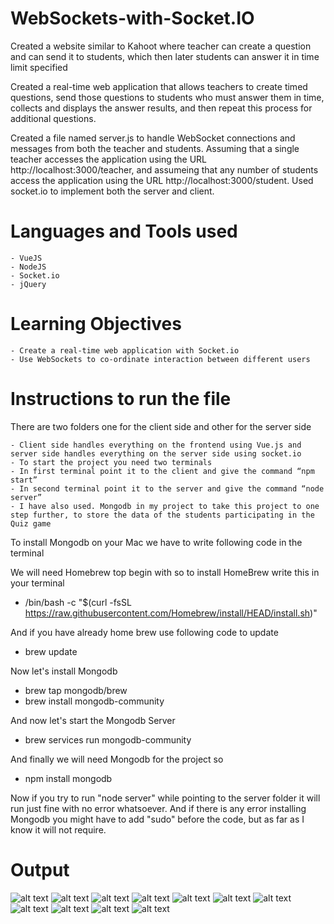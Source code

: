 # WebSockets-with-Socket.IO
Created a website similar to Kahoot where teacher can create a question and can send it to students, which then later students can answer it in time limit specified

Created a real-time web application that allows teachers to create timed questions, send those questions to students who must answer them in time, collects and displays the answer results, and then repeat this process for additional questions.

Created a file named server.js to handle WebSocket connections and messages from both the teacher and students. Assuming that a single teacher accesses the application using the URL http://localhost:3000/teacher, and assumeing that any number of students access the application using the URL http://localhost:3000/student.
Used socket.io to implement both the server and client.

# Languages and Tools used
    - VueJS
    - NodeJS
    - Socket.io
    - jQuery
 
 # Learning Objectives
    - Create a real-time web application with Socket.io
    - Use WebSockets to co-ordinate interaction between different users

# Instructions to run the file

There are two folders one for the client side and other for the server side

	- Client side handles everything on the frontend using Vue.js and server side handles everything on the server side using socket.io
	- To start the project you need two terminals 
	- In first terminal point it to the client and give the command “npm start”
	- In second terminal point it to the server and give the command “node server”
	- I have also used. Mongodb in my project to take this project to one step further, to store the data of the students participating in the Quiz game


To install Mongodb on your Mac we have to write following code in the terminal

We will need Homebrew top begin with so to install HomeBrew write this in your terminal
- /bin/bash -c "$(curl -fsSL https://raw.githubusercontent.com/Homebrew/install/HEAD/install.sh)"

And if you have already home brew use following code to update
- brew update

Now let's install Mongodb
- brew tap mongodb/brew
- brew install mongodb-community

And now let's start the Mongodb Server
- brew services run mongodb-community

And finally we will need Mongodb for the project so
- npm install mongodb


Now if you try to run "node server" while pointing to the server folder it will run just fine with no error whatsoever. And if there is any error installing Mongodb you might have to add "sudo" before the code, but as far as I know it will not require.

# Output

![alt text](https://github.com/prerakpatelca/WebSockets-with-Socket.IO/blob/master/Screen%20Shot%202021-01-02%20at%204.56.41%20PM.png)
![alt text](https://github.com/prerakpatelca/WebSockets-with-Socket.IO/blob/master/Screen%20Shot%202021-01-02%20at%204.57.02%20PM.png)
![alt text](https://github.com/prerakpatelca/WebSockets-with-Socket.IO/blob/master/Screen%20Shot%202021-01-02%20at%204.57.31%20PM.png)
![alt text](https://github.com/prerakpatelca/WebSockets-with-Socket.IO/blob/master/Screen%20Shot%202021-01-02%20at%204.58.29%20PM.png)
![alt text](https://github.com/prerakpatelca/WebSockets-with-Socket.IO/blob/master/Screen%20Shot%202021-01-02%20at%204.59.16%20PM.png)
![alt text](https://github.com/prerakpatelca/WebSockets-with-Socket.IO/blob/master/Screen%20Shot%202021-01-02%20at%204.59.27%20PM.png)
![alt text](https://github.com/prerakpatelca/WebSockets-with-Socket.IO/blob/master/Screen%20Shot%202021-01-02%20at%204.59.59%20PM.png)
![alt text](https://github.com/prerakpatelca/WebSockets-with-Socket.IO/blob/master/Screen%20Shot%202021-01-02%20at%205.05.16%20PM.png)
![alt text](https://github.com/prerakpatelca/WebSockets-with-Socket.IO/blob/master/Screen%20Shot%202021-01-02%20at%205.05.28%20PM.png)
![alt text](https://github.com/prerakpatelca/WebSockets-with-Socket.IO/blob/master/Screen%20Shot%202021-01-02%20at%205.05.43%20PM.png)
![alt text](https://github.com/prerakpatelca/WebSockets-with-Socket.IO/blob/master/Screen%20Shot%202021-01-02%20at%205.06.07%20PM.png)
